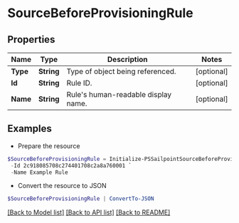 # SourceBeforeProvisioningRule
## Properties

Name | Type | Description | Notes
------------ | ------------- | ------------- | -------------
**Type** | **String** | Type of object being referenced. | [optional] 
**Id** | **String** | Rule ID. | [optional] 
**Name** | **String** | Rule&#39;s human-readable display name. | [optional] 

## Examples

- Prepare the resource
```powershell
$SourceBeforeProvisioningRule = Initialize-PSSailpointSourceBeforeProvisioningRule  -Type RULE `
 -Id 2c918085708c274401708c2a8a760001 `
 -Name Example Rule
```

- Convert the resource to JSON
```powershell
$SourceBeforeProvisioningRule | ConvertTo-JSON
```

[[Back to Model list]](../README.md#documentation-for-models) [[Back to API list]](../README.md#documentation-for-api-endpoints) [[Back to README]](../README.md)

